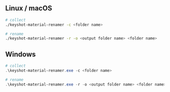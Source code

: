 ## Linux / macOS

```bash
# collect
./keyshot-material-renamer -c <folder name>

# rename
./keyshot-material-renamer -r -o <output folder name> <folder name>
```

## Windows

```powershell
# collect
.\keyshot-material-renamer.exe -c <folder name>

# rename
.\keyshot-material-renamer.exe -r -o <output folder name> <folder name>
```
